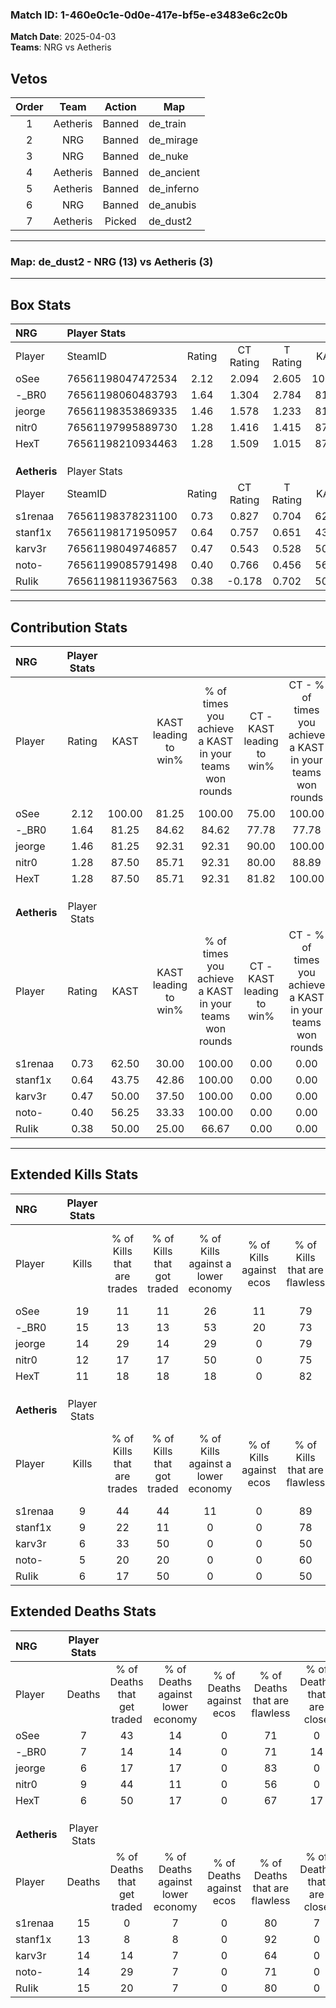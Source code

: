 ### Match ID: 1-460e0c1e-0d0e-417e-bf5e-e3483e6c2c0b  
**Match Date**: 2025-04-03  
**Teams**: NRG vs Aetheris  

## Vetos  

| Order | Team | Action | Map |
| :---: | :--: | :----: | --- |
| 1 | Aetheris | Banned | de_train |
| 2 | NRG | Banned | de_mirage |
| 3 | NRG | Banned | de_nuke |
| 4 | Aetheris | Banned | de_ancient |
| 5 | Aetheris | Banned | de_inferno |
| 6 | NRG | Banned | de_anubis |
| 7 | Aetheris | Picked | de_dust2 |

---  

### **Map**: de_dust2 - NRG (13) vs Aetheris (3)  
---  

## Box Stats  

| **NRG**      | Player Stats      |        |           |          |        |       |       |         |        |      |     |
| :- | :- | :-: | :-: | :-: | :-: | :-: | :-: | :-: | :-: | :-: | :-: |
| Player       | SteamID           | Rating | CT Rating | T Rating |  KAST  |  ADR  | Kills | Assists | Deaths | K/D  | HS% |
| oSee         | 76561198047472534 |  2.12  |   2.094   |  2.605   | 100.00 | 146.5 |  19   |   11    |   7    | 2.71 | 42  |
| -_BR0        | 76561198060483793 |  1.64  |   1.304   |  2.784   | 81.25  | 113.4 |  15   |    7    |   7    | 2.14 | 66  |
| jeorge       | 76561198353869335 |  1.46  |   1.578   |  1.233   | 81.25  | 75.4  |  14   |    1    |   6    | 2.33 | 78  |
| nitr0        | 76561197995889730 |  1.28  |   1.416   |  1.415   | 87.50  | 63.1  |  12   |    4    |   9    | 1.33 | 25  |
| HexT         | 76561198210934463 |  1.28  |   1.509   |  1.015   | 87.50  | 53.2  |  11   |    3    |   6    | 1.83 | 45  |
|              |                   |        |           |          |        |       |       |         |        |      |     |
|              |                   |        |           |          |        |       |       |         |        |      |     |
|              |                   |        |           |          |        |       |       |         |        |      |     |
| **Aetheris** | Player Stats      |        |           |          |        |       |       |         |        |      |     |
| Player       | SteamID           | Rating | CT Rating | T Rating |  KAST  |  ADR  | Kills | Assists | Deaths | K/D  | HS% |
| s1renaa      | 76561198378231100 |  0.73  |   0.827   |  0.704   | 62.50  | 68.0  |   9   |    2    |   15   | 0.60 | 55  |
| stanf1x      | 76561198171950957 |  0.64  |   0.757   |  0.651   | 43.75  | 61.2  |   9   |    2    |   13   | 0.69 | 66  |
| karv3r       | 76561198049746857 |  0.47  |   0.543   |  0.528   | 50.00  | 52.7  |   6   |    2    |   14   | 0.43 | 66  |
| noto-        | 76561199085791498 |  0.40  |   0.766   |  0.456   | 56.25  | 37.0  |   5   |    1    |   14   | 0.36 | 80  |
| RuIik        | 76561198119367563 |  0.38  |  -0.178   |  0.702   | 50.00  | 39.1  |   6   |    1    |   15   | 0.40 | 50  |
---  

## Contribution Stats  

| **NRG**      | Player Stats |        |                      |                                                        |                           |                                                             |                          |                                                            |
| :- | :-: | :-: | :-: | :-: | :-: | :-: | :-: | :-: |
| Player       |    Rating    |  KAST  | KAST leading to win% | % of times you achieve a KAST in your teams won rounds | CT - KAST leading to win% | CT - % of times you achieve a KAST in your teams won rounds | T - KAST leading to win% | T - % of times you achieve a KAST in your teams won rounds |
| oSee         |     2.12     | 100.00 |        81.25         |                         100.00                         |           75.00           |                           100.00                            |          100.00          |                           100.00                           |
| -_BR0        |     1.64     | 81.25  |        84.62         |                         84.62                          |           77.78           |                            77.78                            |          100.00          |                           100.00                           |
| jeorge       |     1.46     | 81.25  |        92.31         |                         92.31                          |           90.00           |                           100.00                            |          100.00          |                           75.00                            |
| nitr0        |     1.28     | 87.50  |        85.71         |                         92.31                          |           80.00           |                            88.89                            |          100.00          |                           100.00                           |
| HexT         |     1.28     | 87.50  |        85.71         |                         92.31                          |           81.82           |                           100.00                            |          100.00          |                           75.00                            |
|              |              |        |                      |                                                        |                           |                                                             |                          |                                                            |
|              |              |        |                      |                                                        |                           |                                                             |                          |                                                            |
|              |              |        |                      |                                                        |                           |                                                             |                          |                                                            |
| **Aetheris** | Player Stats |        |                      |                                                        |                           |                                                             |                          |                                                            |
| Player       |    Rating    |  KAST  | KAST leading to win% | % of times you achieve a KAST in your teams won rounds | CT - KAST leading to win% | CT - % of times you achieve a KAST in your teams won rounds | T - KAST leading to win% | T - % of times you achieve a KAST in your teams won rounds |
| s1renaa      |     0.73     | 62.50  |        30.00         |                         100.00                         |           0.00            |                            0.00                             |          37.50           |                           100.00                           |
| stanf1x      |     0.64     | 43.75  |        42.86         |                         100.00                         |           0.00            |                            0.00                             |          60.00           |                           100.00                           |
| karv3r       |     0.47     | 50.00  |        37.50         |                         100.00                         |           0.00            |                            0.00                             |          50.00           |                           100.00                           |
| noto-        |     0.40     | 56.25  |        33.33         |                         100.00                         |           0.00            |                            0.00                             |          50.00           |                           100.00                           |
| RuIik        |     0.38     | 50.00  |        25.00         |                         66.67                          |           0.00            |                            0.00                             |          28.57           |                           66.67                            |
---  

## Extended Kills Stats  

| **NRG**      | Player Stats |                            |                            |                                    |                         |                              |                                 |                                       |                    |           |
| :- | :-: | :-: | :-: | :-: | :-: | :-: | :-: | :-: | :-: | :-: |
| Player       |    Kills     | % of Kills that are trades | % of Kills that got traded | % of Kills against a lower economy | % of Kills against ecos | % of Kills that are flawless | % of Kills that are close duels | % of Kills that are assisted by flash | Pistol Round Kills | AWP Kills |
| oSee         |      19      |             11             |             11             |                 26                 |           11            |              79              |                5                |                   0                   |         3          |     8     |
| -_BR0        |      15      |             13             |             13             |                 53                 |           20            |              73              |                0                |                  13                   |         3          |     0     |
| jeorge       |      14      |             29             |             14             |                 29                 |            0            |              79              |                0                |                   7                   |         3          |     0     |
| nitr0        |      12      |             17             |             17             |                 50                 |            0            |              75              |                0                |                   8                   |         1          |     0     |
| HexT         |      11      |             18             |             18             |                 18                 |            0            |              82              |                0                |                   9                   |         0          |     0     |
|              |              |                            |                            |                                    |                         |                              |                                 |                                       |                    |           |
|              |              |                            |                            |                                    |                         |                              |                                 |                                       |                    |           |
|              |              |                            |                            |                                    |                         |                              |                                 |                                       |                    |           |
| **Aetheris** | Player Stats |                            |                            |                                    |                         |                              |                                 |                                       |                    |           |
| Player       |    Kills     | % of Kills that are trades | % of Kills that got traded | % of Kills against a lower economy | % of Kills against ecos | % of Kills that are flawless | % of Kills that are close duels | % of Kills that are assisted by flash | Pistol Round Kills | AWP Kills |
| s1renaa      |      9       |             44             |             44             |                 11                 |            0            |              89              |               11                |                  11                   |         1          |     4     |
| stanf1x      |      9       |             22             |             11             |                 0                  |            0            |              78              |                0                |                  11                   |         1          |     0     |
| karv3r       |      6       |             33             |             50             |                 0                  |            0            |              50              |                0                |                   0                   |         1          |     0     |
| noto-        |      5       |             20             |             20             |                 0                  |            0            |              60              |                0                |                   0                   |         2          |     0     |
| RuIik        |      6       |             17             |             50             |                 0                  |            0            |              50              |               17                |                   0                   |         0          |     0     |
## Extended Deaths Stats  

| **NRG**      | Player Stats |                             |                                   |                          |                               |                            |                           |               |
| :- | :-: | :-: | :-: | :-: | :-: | :-: | :-: | :-: |
| Player       |    Deaths    | % of Deaths that get traded | % of Deaths against lower economy | % of Deaths against ecos | % of Deaths that are flawless | % of Deaths that are close | % of Deaths while blinded | Deaths to AWP |
| oSee         |      7       |             43              |                14                 |            0             |              71               |             0              |             0             |       1       |
| -_BR0        |      7       |             14              |                14                 |            0             |              71               |             14             |            14             |       0       |
| jeorge       |      6       |             17              |                17                 |            0             |              83               |             0              |             0             |       0       |
| nitr0        |      9       |             44              |                11                 |            0             |              56               |             0              |             0             |       1       |
| HexT         |      6       |             50              |                17                 |            0             |              67               |             17             |            17             |       2       |
|              |              |                             |                                   |                          |                               |                            |                           |               |
|              |              |                             |                                   |                          |                               |                            |                           |               |
|              |              |                             |                                   |                          |                               |                            |                           |               |
| **Aetheris** | Player Stats |                             |                                   |                          |                               |                            |                           |               |
| Player       |    Deaths    | % of Deaths that get traded | % of Deaths against lower economy | % of Deaths against ecos | % of Deaths that are flawless | % of Deaths that are close | % of Deaths while blinded | Deaths to AWP |
| s1renaa      |      15      |              0              |                 7                 |            0             |              80               |             7              |             0             |       3       |
| stanf1x      |      13      |              8              |                 8                 |            0             |              92               |             0              |             8             |       1       |
| karv3r       |      14      |             14              |                 7                 |            0             |              64               |             0              |            14             |       1       |
| noto-        |      14      |             29              |                 7                 |            0             |              71               |             0              |            14             |       0       |
| RuIik        |      15      |             20              |                 7                 |            0             |              80               |             0              |             0             |       3       |
